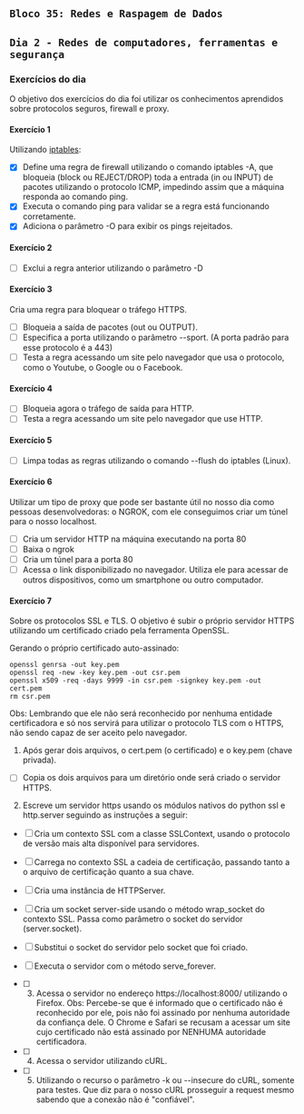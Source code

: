## `Bloco 35: Redes e Raspagem de Dados`

## `Dia 2 - Redes de computadores, ferramentas e segurança`

### Exercícios do dia

O objetivo dos exercícios do dia foi utilizar os conhecimentos aprendidos sobre protocolos seguros, firewall e proxy.

#### Exercício 1

Utilizando [iptables](https://www.netfilter.org/documentation/):

- [x] Define uma regra de firewall utilizando o comando iptables -A, que bloqueia (block ou REJECT/DROP) toda a entrada (in ou INPUT) de pacotes utilizando o protocolo ICMP, impedindo assim que a máquina responda ao comando ping.
- [x] Executa o comando ping para validar se a regra está funcionando corretamente.
- [x] Adiciona o parâmetro -O para exibir os pings rejeitados.

#### Exercício 2

- [ ] Exclui a regra anterior utilizando o parâmetro -D

#### Exercício 3

Cria uma regra para bloquear o tráfego HTTPS.

- [ ] Bloqueia a saída de pacotes (out ou OUTPUT).
- [ ] Especifica a porta utilizando o parâmetro --sport. (A porta padrão para esse protocolo é a 443)
- [ ] Testa a regra acessando um site pelo navegador que usa o protocolo, como o Youtube, o Google ou o Facebook.

#### Exercício 4

- [ ] Bloqueia agora o tráfego de saída para HTTP.
- [ ] Testa a regra acessando um site pelo navegador que use HTTP.

#### Exercício 5

- [ ] Limpa todas as regras utilizando o comando --flush do iptables (Linux).

#### Exercício 6

Utilizar um tipo de proxy que pode ser bastante útil no nosso dia como pessoas desenvolvedoras: o NGROK, com ele conseguimos criar um túnel para o nosso localhost.

- [ ] Cria um servidor HTTP na máquina executando na porta 80
- [ ] Baixa o ngrok
- [ ] Cria um túnel para a porta 80
- [ ] Acessa o link disponibilizado no navegador. Utiliza ele para acessar de outros dispositivos, como um smartphone ou outro computador.

#### Exercício 7

Sobre os protocolos SSL e TLS.
O objetivo é subir o próprio servidor HTTPS utilizando um certificado criado pela ferramenta OpenSSL.

Gerando o próprio certificado auto-assinado:

``` shell
openssl genrsa -out key.pem
openssl req -new -key key.pem -out csr.pem
openssl x509 -req -days 9999 -in csr.pem -signkey key.pem -out cert.pem
rm csr.pem
```

Obs: Lembrando que ele não será reconhecido por nenhuma entidade certificadora e só nos servirá para utilizar o protocolo TLS com o HTTPS, não sendo capaz de ser aceito pelo navegador.

1. Após gerar dois arquivos, o cert.pem (o certificado) e o key.pem (chave privada).

- [ ] Copia os dois arquivos para um diretório onde será criado o servidor HTTPS.

2. Escreve um servidor https usando os módulos nativos do python ssl e http.server seguindo as instruções a seguir:

- [ ] Cria um contexto SSL com a classe SSLContext, usando o protocolo de versão mais alta disponível para servidores.
- [ ] Carrega no contexto SSL a cadeia de certificação, passando tanto a o arquivo de certificação quanto a sua chave.
- [ ] Cria uma instância de HTTPServer.
- [ ] Cria um socket server-side usando o método wrap_socket do contexto SSL. Passa como parâmetro o socket do servidor (server.socket).
- [ ] Substitui o socket do servidor pelo socket que foi criado.
- [ ] Executa o servidor com o método serve_forever.

- [ ] 3. Acessa o servidor no endereço https://localhost:8000/ utilizando o Firefox.
Obs: Percebe-se que é informado que o certificado não é reconhecido por ele, pois não foi assinado por nenhuma autoridade da confiança dele. O Chrome e Safari se recusam a acessar um site cujo certificado não está assinado por NENHUMA autoridade certificadora.

- [ ] 4. Acessa o servidor utilizando cURL.

- [ ] 5. Utilizando o recurso o parâmetro -k ou --insecure do cURL, somente para testes. Que diz para o nosso cURL prosseguir a request mesmo sabendo que a conexão não é "confiável".
